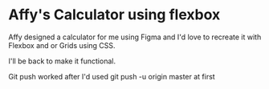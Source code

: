 # Affy's Calculator using flexbox

Affy designed a calculator for me using Figma and I'd love to recreate it with Flexbox and or Grids using CSS.

I'll be back to make it functional.

Git push worked after I'd used git push -u origin master at first
